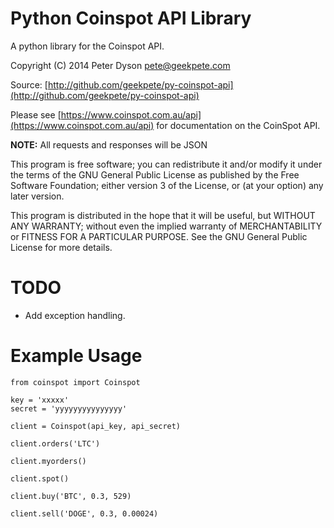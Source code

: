 Python Coinspot API Library
===========================
A python library for the Coinspot API.

Copyright (C) 2014 Peter Dyson <pete@geekpete.com>

Source: [http://github.com/geekpete/py-coinspot-api](http://github.com/geekpete/py-coinspot-api)

Please see [https://www.coinspot.com.au/api](https://www.coinspot.com.au/api) for documentation on the CoinSpot API.

**NOTE:** All requests and responses will be JSON


This program is free software; you can redistribute it and/or modify
it under the terms of the GNU General Public License as published by
the Free Software Foundation; either version 3 of the License, or
(at your option) any later version.

This program is distributed in the hope that it will be useful,
but WITHOUT ANY WARRANTY; without even the implied warranty of
MERCHANTABILITY or FITNESS FOR A PARTICULAR PURPOSE.  See the
GNU General Public License for more details.





TODO
====
- Add exception handling.

Example Usage
=============
```
from coinspot import Coinspot

key = 'xxxxx'
secret = 'yyyyyyyyyyyyyyy'

client = Coinspot(api_key, api_secret)

client.orders('LTC')

client.myorders()

client.spot()

client.buy('BTC', 0.3, 529)

client.sell('DOGE', 0.3, 0.00024)
```